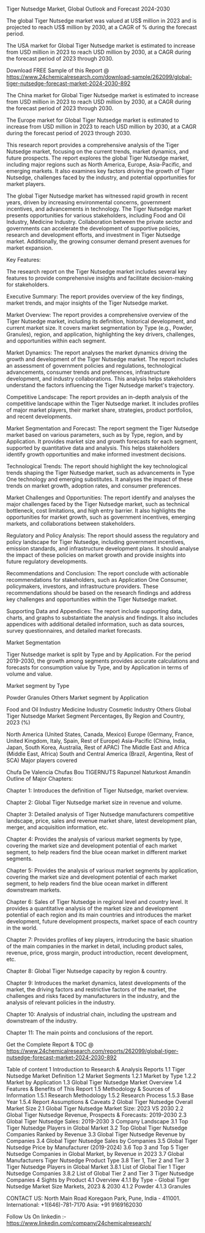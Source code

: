 Tiger Nutsedge Market, Global Outlook and Forecast 2024-2030

The global Tiger Nutsedge market was valued at US$ million in 2023 and is projected to reach US$ million by 2030, at a CAGR of % during the forecast period.

The USA market for Global Tiger Nutsedge market is estimated to increase from USD million in 2023 to reach USD million by 2030, at a CAGR during the forecast period of 2023 through 2030.

Download FREE Sample of this Report @ https://www.24chemicalresearch.com/download-sample/262099/global-tiger-nutsedge-forecast-market-2024-2030-892

The China market for Global Tiger Nutsedge market is estimated to increase from USD million in 2023 to reach USD million by 2030, at a CAGR during the forecast period of 2023 through 2030.

The Europe market for Global Tiger Nutsedge market is estimated to increase from USD million in 2023 to reach USD million by 2030, at a CAGR during the forecast period of 2023 through 2030.

This research report provides a comprehensive analysis of the Tiger Nutsedge market, focusing on the current trends, market dynamics, and future prospects. The report explores the global Tiger Nutsedge market, including major regions such as North America, Europe, Asia-Pacific, and emerging markets. It also examines key factors driving the growth of Tiger Nutsedge, challenges faced by the industry, and potential opportunities for market players.

The global Tiger Nutsedge market has witnessed rapid growth in recent years, driven by increasing environmental concerns, government incentives, and advancements in technology. The Tiger Nutsedge market presents opportunities for various stakeholders, including Food and Oil Industry, Medicine Industry. Collaboration between the private sector and governments can accelerate the development of supportive policies, research and development efforts, and investment in Tiger Nutsedge market. Additionally, the growing consumer demand present avenues for market expansion.

Key Features:

The research report on the Tiger Nutsedge market includes several key features to provide comprehensive insights and facilitate decision-making for stakeholders.

Executive Summary: The report provides overview of the key findings, market trends, and major insights of the Tiger Nutsedge market.

Market Overview: The report provides a comprehensive overview of the Tiger Nutsedge market, including its definition, historical development, and current market size. It covers market segmentation by Type (e.g., Powder, Granules), region, and application, highlighting the key drivers, challenges, and opportunities within each segment.

Market Dynamics: The report analyses the market dynamics driving the growth and development of the Tiger Nutsedge market. The report includes an assessment of government policies and regulations, technological advancements, consumer trends and preferences, infrastructure development, and industry collaborations. This analysis helps stakeholders understand the factors influencing the Tiger Nutsedge market's trajectory.

Competitive Landscape: The report provides an in-depth analysis of the competitive landscape within the Tiger Nutsedge market. It includes profiles of major market players, their market share, strategies, product portfolios, and recent developments.

Market Segmentation and Forecast: The report segment the Tiger Nutsedge market based on various parameters, such as by Type, region, and by Application. It provides market size and growth forecasts for each segment, supported by quantitative data and analysis. This helps stakeholders identify growth opportunities and make informed investment decisions.

Technological Trends: The report should highlight the key technological trends shaping the Tiger Nutsedge market, such as advancements in Type One technology and emerging substitutes. It analyses the impact of these trends on market growth, adoption rates, and consumer preferences.

Market Challenges and Opportunities: The report identify and analyses the major challenges faced by the Tiger Nutsedge market, such as technical bottleneck, cost limitations, and high entry barrier. It also highlights the opportunities for market growth, such as government incentives, emerging markets, and collaborations between stakeholders.

Regulatory and Policy Analysis: The report should assess the regulatory and policy landscape for Tiger Nutsedge, including government incentives, emission standards, and infrastructure development plans. It should analyse the impact of these policies on market growth and provide insights into future regulatory developments.

Recommendations and Conclusion: The report conclude with actionable recommendations for stakeholders, such as Application One Consumer, policymakers, investors, and infrastructure providers. These recommendations should be based on the research findings and address key challenges and opportunities within the Tiger Nutsedge market.

Supporting Data and Appendices: The report include supporting data, charts, and graphs to substantiate the analysis and findings. It also includes appendices with additional detailed information, such as data sources, survey questionnaires, and detailed market forecasts.

Market Segmentation

Tiger Nutsedge market is split by Type and by Application. For the period 2019-2030, the growth among segments provides accurate calculations and forecasts for consumption value by Type, and by Application in terms of volume and value.

Market segment by Type

Powder
Granules
Others
Market segment by Application

Food and Oil Industry
Medicine Industry
Cosmetic Industry
Others
Global Tiger Nutsedge Market Segment Percentages, By Region and Country, 2023 (%)

North America (United States, Canada, Mexico)
Europe (Germany, France, United Kingdom, Italy, Spain, Rest of Europe)
Asia-Pacific (China, India, Japan, South Korea, Australia, Rest of APAC)
The Middle East and Africa (Middle East, Africa)
South and Central America (Brazil, Argentina, Rest of SCA)
Major players covered

Chufa De Valencia
Chufas Bou
TIGERNUTS
Rapunzel Naturkost
Amandín
Outline of Major Chapters:

Chapter 1: Introduces the definition of Tiger Nutsedge, market overview.

Chapter 2: Global Tiger Nutsedge market size in revenue and volume.

Chapter 3: Detailed analysis of Tiger Nutsedge manufacturers competitive landscape, price, sales and revenue market share, latest development plan, merger, and acquisition information, etc.

Chapter 4: Provides the analysis of various market segments by type, covering the market size and development potential of each market segment, to help readers find the blue ocean market in different market segments.

Chapter 5: Provides the analysis of various market segments by application, covering the market size and development potential of each market segment, to help readers find the blue ocean market in different downstream markets.

Chapter 6: Sales of Tiger Nutsedge in regional level and country level. It provides a quantitative analysis of the market size and development potential of each region and its main countries and introduces the market development, future development prospects, market space of each country in the world.

Chapter 7: Provides profiles of key players, introducing the basic situation of the main companies in the market in detail, including product sales, revenue, price, gross margin, product introduction, recent development, etc.

Chapter 8: Global Tiger Nutsedge capacity by region & country.

Chapter 9: Introduces the market dynamics, latest developments of the market, the driving factors and restrictive factors of the market, the challenges and risks faced by manufacturers in the industry, and the analysis of relevant policies in the industry.

Chapter 10: Analysis of industrial chain, including the upstream and downstream of the industry.

Chapter 11: The main points and conclusions of the report.

Get the Complete Report & TOC @ https://www.24chemicalresearch.com/reports/262099/global-tiger-nutsedge-forecast-market-2024-2030-892

Table of content
1 Introduction to Research & Analysis Reports
1.1 Tiger Nutsedge Market Definition
1.2 Market Segments
1.2.1 Market by Type
1.2.2 Market by Application
1.3 Global Tiger Nutsedge Market Overview
1.4 Features & Benefits of This Report
1.5 Methodology & Sources of Information
1.5.1 Research Methodology
1.5.2 Research Process
1.5.3 Base Year
1.5.4 Report Assumptions & Caveats
2 Global Tiger Nutsedge Overall Market Size
2.1 Global Tiger Nutsedge Market Size: 2023 VS 2030
2.2 Global Tiger Nutsedge Revenue, Prospects & Forecasts: 2019-2030
2.3 Global Tiger Nutsedge Sales: 2019-2030
3 Company Landscape
3.1 Top Tiger Nutsedge Players in Global Market
3.2 Top Global Tiger Nutsedge Companies Ranked by Revenue
3.3 Global Tiger Nutsedge Revenue by Companies
3.4 Global Tiger Nutsedge Sales by Companies
3.5 Global Tiger Nutsedge Price by Manufacturer (2019-2024)
3.6 Top 3 and Top 5 Tiger Nutsedge Companies in Global Market, by Revenue in 2023
3.7 Global Manufacturers Tiger Nutsedge Product Type
3.8 Tier 1, Tier 2 and Tier 3 Tiger Nutsedge Players in Global Market
3.8.1 List of Global Tier 1 Tiger Nutsedge Companies
3.8.2 List of Global Tier 2 and Tier 3 Tiger Nutsedge Companies
4 Sights by Product
4.1 Overview
4.1.1 By Type - Global Tiger Nutsedge Market Size Markets, 2023 & 2030
4.1.2 Powder
4.1.3 Granules

CONTACT US:
North Main Road Koregaon Park, Pune, India - 411001.
International: +1(646)-781-7170
Asia: +91 9169162030

Follow Us On linkedin :- https://www.linkedin.com/company/24chemicalresearch/
